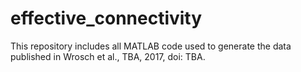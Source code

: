 # effective_connectivity
This repository includes all MATLAB code used to generate the data published in Wrosch et al., TBA, 2017, doi: TBA.
